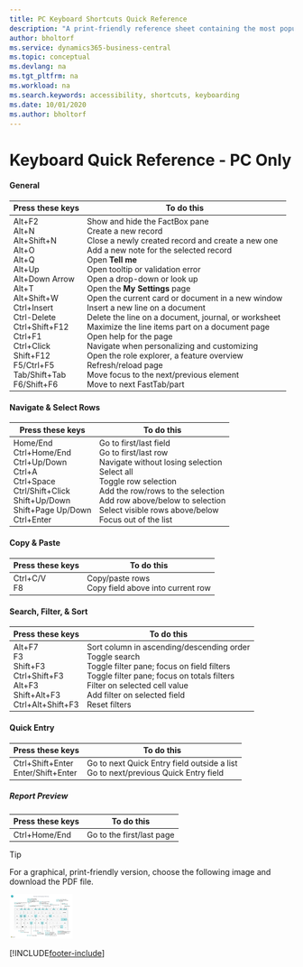 ```yaml
---
title: PC Keyboard Shortcuts Quick Reference
description: "A print-friendly reference sheet containing the most popular keyboard shortcuts for PC users."
author: bholtorf
ms.service: dynamics365-business-central
ms.topic: conceptual
ms.devlang: na
ms.tgt_pltfrm: na
ms.workload: na
ms.search.keywords: accessibility, shortcuts, keyboarding
ms.date: 10/01/2020
ms.author: bholtorf
---
```


# Keyboard Quick Reference - PC Only

#### General

|Press these keys|To do this|  
|-|-|
|Alt+F2<br />Alt+N<br />Alt+Shift+N<br />Alt+O<br />Alt+Q<br />Alt+Up<br />Alt+Down Arrow<br />Alt+T<br />Alt+Shift+W<br />Ctrl+Insert<br />Ctrl-Delete<br />Ctrl+Shift+F12<br />Ctrl+F1<br />Ctrl+Click<br />Shift+F12<br />F5/Ctrl+F5<br />Tab/Shift+Tab<br />F6/Shift+F6<br />|Show and hide the FactBox pane<br />Create a new record<br />Close a newly created record and create a new one<br />Add a new note for the selected record<br />Open **Tell me**<br />Open tooltip or validation error<br />Open a drop-down or look up<br />Open the **My Settings** page<br />Open the current card or document in a new window<br />Insert a new line on a document<br />Delete the line on a document, journal, or worksheet<br />Maximize the line items part on a document page<br />Open help for the page<br />Navigate when personalizing and customizing<br />Open the role explorer, a feature overview<br />Refresh/reload page<br />Move focus to the next/previous element<br />Move to next FastTab/part|

#### Navigate & Select Rows

|Press these keys|To do this|
|-|-|
|Home/End<br />Ctrl+Home/End <br />Ctrl+Up/Down<br />Ctrl+A <br />Ctrl+Space<br />Ctrl/Shift+Click<br />Shift+Up/Down<br />Shift+Page Up/Down<br />Ctrl+Enter|Go to first/last field<br />Go to first/last row<br />Navigate without losing selection<br />Select all<br />Toggle row selection<br /> Add the row/rows to the selection<br />Add row above/below to selection<br />Select visible rows above/below <br />Focus out of the list|

#### Copy & Paste

|Press these keys|To do this|
|-|-|
|Ctrl+C/V<br />F8|Copy/paste rows<br />Copy field above into current row|

#### Search, Filter, & Sort

|Press these keys|To do this|
|-|-|
|Alt+F7<br />F3<br />Shift+F3<br />Ctrl+Shift+F3<br />Alt+F3<br />Shift+Alt+F3<br />Ctrl+Alt+Shift+F3|Sort column in ascending/descending order<br />Toggle search<br />Toggle filter pane; focus on field filters<br />Toggle filter pane; focus on totals filters<br />Filter on selected cell value<br />Add filter on selected field<br />Reset filters|

#### Quick Entry

|Press these keys|To do this|
|-|-|
|Ctrl+Shift+Enter<br />Enter/Shift+Enter|Go to next Quick Entry field outside a list<br />Go to next/previous Quick Entry field|

##### Report Preview

|Press these keys|To do this|
|-|-|
|Ctrl+Home/End|Go to the first/last page|

> [!TIP]
> For a graphical, print-friendly version, choose the following image and download the PDF file.
>
> [![Icon that opens a PDF](media/keyboard_shortcut_inline.png)](media/keyboard_shortcuts.pdf)


[!INCLUDE[footer-include](includes/footer-banner.md)]